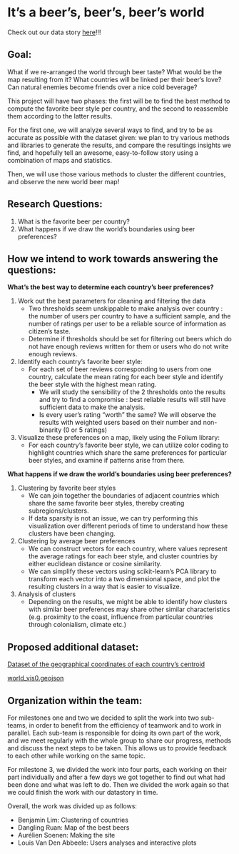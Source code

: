 # It’s a beer’s, beer’s, beer’s world
Check out our data story [here](https://aureliensoenen.github.io/ADA_RateBeer.github.io/)!!!

## Goal:
What if we re-arranged the world through beer taste? What would be the map resulting from it? What countries will be linked per their beer’s love? Can natural enemies become friends over a nice cold beverage?

This project will have two phases: the first will be to find the best method to compute the favorite beer style per country, and the second to reassemble them according to the latter results.

For the first one, we will analyze several ways to find, and try to be as accurate as possible with the dataset given: we plan to try various methods and libraries to generate the results, and compare the resultings insights we find, and hopefully tell an awesome, easy-to-follow story using a combination of maps and statistics.

Then, we will use those various methods to cluster the different countries, and observe the new world beer map!

## Research Questions:
1. What is the favorite beer per country?
2. What happens if we draw the world’s boundaries using beer preferences?

## How we intend to work towards answering the questions:

**What’s the best way to determine each country’s beer preferences?**
1. Work out the best parameters for cleaning and filtering the data
    - Two thresholds seem unskippable to make analysis over country : the number of users per country to have a sufficient sample, and the number of ratings per user to be a reliable source of information as citizen’s taste. 
    - Determine if thresholds should be set for filtering out beers which do not have enough reviews written for them or users who do not write enough reviews.
2. Identify each country’s favorite beer style:
    - For each set of beer reviews corresponding to users from one country, calculate the mean rating for each beer style and identify the beer style with the highest mean rating.
        - We will study the sensibility of the 2 thresholds onto the results and try to find a compromise : best reliable results will still have sufficient data to make the analysis.
        - Is every user’s rating “worth” the same? We will observe the results with weighted users based on their number and non-binarity (0 or 5 ratings)
3. Visualize these preferences on a map, likely using the Folium library:
    - For each country’s favorite beer style, we can utilize color coding to highlight countries which share the same preferences for particular beer styles, and examine if patterns arise from there.

**What happens if we draw the world’s boundaries using beer preferences?**
1. Clustering by favorite beer styles
    - We can join together the boundaries of adjacent countries which share the same favorite beer styles, thereby creating subregions/clusters.
    - If data sparsity is not an issue, we can try performing this visualization over different periods of time to understand how these clusters have been changing.
2. Clustering by average beer preferences
    - We can construct vectors for each country, where values represent the average ratings for each beer style, and cluster countries by either euclidean distance or cosine similarity.
    - We can simplify these vectors using scikit-learn’s PCA library to transform each vector into a two dimensional space, and plot the resulting clusters in a way that is easier to visualize.
3. Analysis of clusters
    - Depending on the results, we might be able to identify how clusters with similar beer preferences may share other similar characteristics (e.g. proximity to the coast, influence from particular countries through colonialism, climate etc.)

## Proposed additional dataset:

[Dataset of the geographical coordinates of each country’s centroid](https://github.com/lukes/ISO-3166-Countries-with-Regional-Codes/blob/master/all/all.csv)

[world_vis0.geojson]()

## Organization within the team:
For milestones one and two we decided to split the work into two sub-teams, in order to benefit from the efficiency of teamwork and to work in parallel. Each sub-team is responsible for doing its own part of the work, and we meet regularly with the whole group to share our progress, methods and discuss the next steps to be taken. This allows us to provide feedback to each other while working on the same topic.

For milestone 3, we divided the work into four parts, each working on their part individually and after a few days we got together to find out what had been done and what was left to do. Then we divided the work again so that we could finish the work with our datastory in time. 

Overall, the work was divided up as follows:
- Benjamin Lim: Clustering of countries
- Dangling Ruan: Map of the best beers
- Aurélien Soenen: Making the site
- Louis Van Den Abbeele: Users analyses and interactive plots

